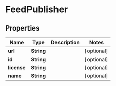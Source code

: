 
# FeedPublisher

## Properties
Name | Type | Description | Notes
------------ | ------------- | ------------- | -------------
**url** | **String** |  |  [optional]
**id** | **String** |  |  [optional]
**license** | **String** |  |  [optional]
**name** | **String** |  |  [optional]



